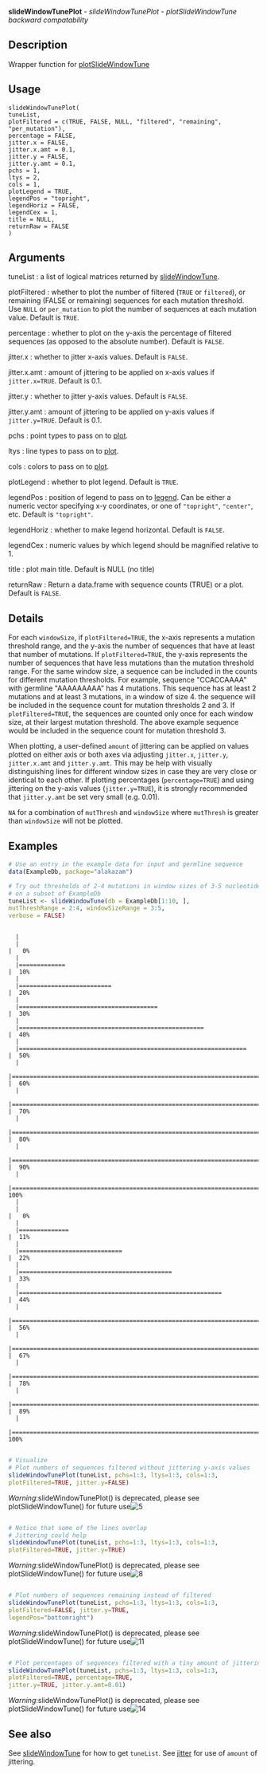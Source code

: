 **slideWindowTunePlot** - *slideWindowTunePlot - plotSlideWindowTune backward compatability*

Description
--------------------

Wrapper function for [plotSlideWindowTune](plotSlideWindowTune.md)


Usage
--------------------
```
slideWindowTunePlot(
tuneList,
plotFiltered = c(TRUE, FALSE, NULL, "filtered", "remaining", "per_mutation"),
percentage = FALSE,
jitter.x = FALSE,
jitter.x.amt = 0.1,
jitter.y = FALSE,
jitter.y.amt = 0.1,
pchs = 1,
ltys = 2,
cols = 1,
plotLegend = TRUE,
legendPos = "topright",
legendHoriz = FALSE,
legendCex = 1,
title = NULL,
returnRaw = FALSE
)
```

Arguments
-------------------

tuneList
:   a list of logical matrices returned by [slideWindowTune](slideWindowTune.md).

plotFiltered
:   whether to plot the number of filtered (`TRUE` or `filtered`), 
or remaining (FALSE or remaining) sequences for each mutation threshold. 
Use `NULL` or `per_mutation` to plot the number of sequences 
at each mutation value. Default is `TRUE`.

percentage
:   whether to plot on the y-axis the percentage of filtered sequences
(as opposed to the absolute number). Default is `FALSE`.

jitter.x
:   whether to jitter x-axis values. Default is `FALSE`.

jitter.x.amt
:   amount of jittering to be applied on x-axis values if 
`jitter.x=TRUE`. Default is 0.1.

jitter.y
:   whether to jitter y-axis values. Default is `FALSE`.

jitter.y.amt
:   amount of jittering to be applied on y-axis values if 
`jitter.y=TRUE`. Default is 0.1.

pchs
:   point types to pass on to [plot](http://www.rdocumentation.org/packages/base/topics/plot).

ltys
:   line types to pass on to [plot](http://www.rdocumentation.org/packages/base/topics/plot).

cols
:   colors to pass on to [plot](http://www.rdocumentation.org/packages/base/topics/plot).

plotLegend
:   whether to plot legend. Default is `TRUE`.

legendPos
:   position of legend to pass on to [legend](http://www.rdocumentation.org/packages/graphics/topics/legend). Can be either a
numeric vector specifying x-y coordinates, or one of 
`"topright"`, `"center"`, etc. Default is `"topright"`.

legendHoriz
:   whether to make legend horizontal. Default is `FALSE`.

legendCex
:   numeric values by which legend should be magnified relative to 1.

title
:   plot main title. Default is NULL (no title)

returnRaw
:   Return a data.frame with sequence counts (TRUE) or a
plot. Default is `FALSE`.




Details
-------------------

For each `windowSize`, if `plotFiltered=TRUE`, the x-axis 
represents a mutation threshold range, and the y-axis the number of
sequences that have at least that number of mutations. If 
`plotFiltered=TRUE`, the y-axis represents the number of sequences
that have less mutations than the mutation threshold range. For the same
window size, a sequence can be included in the counts for different
mutation thresholds. For example, sequence "CCACCAAAA" with germline
"AAAAAAAAA" has 4 mutations. This sequence has at least 2 mutations 
and at least 3 mutations, in a window of size 4. the sequence will
be included in the sequence count for mutation thresholds 2 and 3.
If `plotFiltered=TRUE`, the sequences are counted only once for
each window size, at their largest mutation threshold. The above 
example sequence would be included in the sequence count for 
mutation threshold 3. 

When plotting, a user-defined `amount` of jittering can be applied on values plotted
on either axis or both axes via adjusting `jitter.x`, `jitter.y`, 
`jitter.x.amt` and `jitter.y.amt`. This may be help with visually distinguishing
lines for different window sizes in case they are very close or identical to each other. 
If plotting percentages (`percentage=TRUE`) and using jittering on the y-axis values 
(`jitter.y=TRUE`), it is strongly recommended that `jitter.y.amt` be set very
small (e.g. 0.01). 

`NA` for a combination of `mutThresh` and `windowSize` where 
`mutThresh` is greater than `windowSize` will not be plotted.



Examples
-------------------

```R
# Use an entry in the example data for input and germline sequence
data(ExampleDb, package="alakazam")

# Try out thresholds of 2-4 mutations in window sizes of 3-5 nucleotides 
# on a subset of ExampleDb
tuneList <- slideWindowTune(db = ExampleDb[1:10, ], 
mutThreshRange = 2:4, windowSizeRange = 3:5,
verbose = FALSE)

```


```
  |                                                                                                                                         |                                                                                                                                 |   0%  |                                                                                                                                         |=============                                                                                                                    |  10%  |                                                                                                                                         |==========================                                                                                                       |  20%  |                                                                                                                                         |=======================================                                                                                          |  30%  |                                                                                                                                         |====================================================                                                                             |  40%  |                                                                                                                                         |================================================================                                                                 |  50%  |                                                                                                                                         |=============================================================================                                                    |  60%  |                                                                                                                                         |==========================================================================================                                       |  70%  |                                                                                                                                         |=======================================================================================================                          |  80%  |                                                                                                                                         |====================================================================================================================             |  90%  |                                                                                                                                         |=================================================================================================================================| 100%  |                                                                                                                                         |                                                                                                                                 |   0%  |                                                                                                                                         |==============                                                                                                                   |  11%  |                                                                                                                                         |=============================                                                                                                    |  22%  |                                                                                                                                         |===========================================                                                                                      |  33%  |                                                                                                                                         |=========================================================                                                                        |  44%  |                                                                                                                                         |========================================================================                                                         |  56%  |                                                                                                                                         |======================================================================================                                           |  67%  |                                                                                                                                         |====================================================================================================                             |  78%  |                                                                                                                                         |===================================================================================================================              |  89%  |                                                                                                                                         |=================================================================================================================================| 100%
```


```R

# Visualize
# Plot numbers of sequences filtered without jittering y-axis values
slideWindowTunePlot(tuneList, pchs=1:3, ltys=1:3, cols=1:3, 
plotFiltered=TRUE, jitter.y=FALSE)

```

*Warning*:slideWindowTunePlot() is deprecated, please see plotSlideWindowTune() for future use![5](slideWindowTunePlot-5.png)

```R

# Notice that some of the lines overlap
# Jittering could help
slideWindowTunePlot(tuneList, pchs=1:3, ltys=1:3, cols=1:3,
plotFiltered=TRUE, jitter.y=TRUE)

```

*Warning*:slideWindowTunePlot() is deprecated, please see plotSlideWindowTune() for future use![8](slideWindowTunePlot-8.png)

```R

# Plot numbers of sequences remaining instead of filtered
slideWindowTunePlot(tuneList, pchs=1:3, ltys=1:3, cols=1:3, 
plotFiltered=FALSE, jitter.y=TRUE, 
legendPos="bottomright")

```

*Warning*:slideWindowTunePlot() is deprecated, please see plotSlideWindowTune() for future use![11](slideWindowTunePlot-11.png)

```R

# Plot percentages of sequences filtered with a tiny amount of jittering
slideWindowTunePlot(tuneList, pchs=1:3, ltys=1:3, cols=1:3,
plotFiltered=TRUE, percentage=TRUE, 
jitter.y=TRUE, jitter.y.amt=0.01)
```

*Warning*:slideWindowTunePlot() is deprecated, please see plotSlideWindowTune() for future use![14](slideWindowTunePlot-14.png)


See also
-------------------

See [slideWindowTune](slideWindowTune.md) for how to get `tuneList`. See [jitter](http://www.rdocumentation.org/packages/base/topics/jitter) for 
use of `amount` of jittering.







